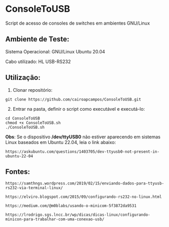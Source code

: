 # ConsoleToUSB
Script de acesso de consoles de switches em ambientes GNU/Linux 

## Ambiente de Teste:

Sistema Operacional: GNU/Linux Ubuntu 20.04

Cabo utilizado: HL USB-RS232

## Utilização:

1. Clonar repositório:
```
git clone https://github.com/cairoapcampos/ConsoleToUSB.git
```
2. Entrar na pasta, definir o script como executável e executá-lo:
```
cd ConsoleToUSB
chmod +x ConsoleToUSB.sh
./ConsoleToUSB.sh
```

**Obs**: Se o dispositivo **/dev/ttyUSB0** não estiver aparecendo em sistemas Linux baseados em Ubuntu 22.04, leia o link abaixo:
```
https://askubuntu.com/questions/1403705/dev-ttyusb0-not-present-in-ubuntu-22-04
```

## Fontes:
```
https://samthngs.wordpress.com/2019/02/15/enviando-dados-para-ttyusb-rs232-via-terminal-linux/

https://elviro.blogspot.com/2015/09/configurando-rs232-no-linux.html

https://medium.com/@m0blabs/usando-o-minicom-5f3872da9531

https://lrodrigo.sgs.lncc.br/wp/dicas/dicas-linux/configurando-minicon-para-trabalhar-com-uma-conexao-usb/
```
